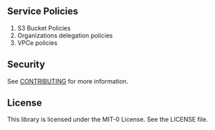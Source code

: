 ## Service Policies

1. S3 Bucket Policies 
2. Organizations delegation policies
3. VPCe policies


## Security

See [CONTRIBUTING](CONTRIBUTING.md#security-issue-notifications) for more information.

## License

This library is licensed under the MIT-0 License. See the LICENSE file.


